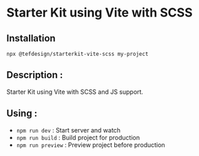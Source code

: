 # Starter Kit using Vite with SCSS

## Installation
`npx @tefdesign/starterkit-vite-scss my-project`

## Description :
Starter Kit using Vite with SCSS and JS support.

## Using :
- `npm run dev` : Start server and watch
- `npm run build` : Build project for production
- `npm run preview` : Preview project before production
